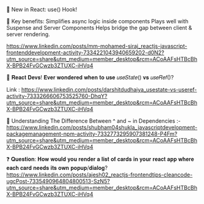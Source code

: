 🚀 New in React: use() Hook!

📌 Key benefits:
Simplifies async logic inside components
Plays well with Suspense and Server Components
Helps bridge the gap between client & server rendering.

https://www.linkedin.com/posts/mm-mohamed-siraj_reactjs-javascript-frontenddevelopment-activity-7334221043940659202-d0N2?utm_source=share&utm_medium=member_desktop&rcm=ACoAAFsHTBcBhX-BPB24FvGCwzb3ZTUXC-iHVq4


🚀 𝐑𝐞𝐚𝐜𝐭 𝐃𝐞𝐯𝐬! 𝐄𝐯𝐞𝐫 𝐰𝐨𝐧𝐝𝐞𝐫𝐞𝐝 𝐰𝐡𝐞𝐧 𝐭𝐨 𝐮𝐬𝐞 𝑢𝑠𝑒𝑆𝑡𝑎𝑡𝑒() 𝐯𝐬 𝑢𝑠𝑒𝑅𝑒𝑓()?

Link : https://www.linkedin.com/posts/darshitdudhaiya_usestate-vs-useref-activity-7333266606753525760-DhqY?utm_source=share&utm_medium=member_desktop&rcm=ACoAAFsHTBcBhX-BPB24FvGCwzb3ZTUXC-iHVq4



🚀 Understanding The Difference Between ^ and ~ in Dependencies :-
https://www.linkedin.com/posts/shubham04shukla_javascriptdevelopment-packagemanagement-npm-activity-7332773295907381248-P4Fm?utm_source=share&utm_medium=member_desktop&rcm=ACoAAFsHTBcBhX-BPB24FvGCwzb3ZTUXC-iHVq4


❓ 𝐐𝐮𝐞𝐬𝐭𝐢𝐨𝐧: 𝐇𝐨𝐰 𝐰𝐨𝐮𝐥𝐝 𝐲𝐨𝐮 𝐫𝐞𝐧𝐝𝐞𝐫 𝐚 𝐥𝐢𝐬𝐭 𝐨𝐟 𝐜𝐚𝐫𝐝𝐬 𝐢𝐧 𝐲𝐨𝐮𝐫 𝐫𝐞𝐚𝐜𝐭 𝐚𝐩𝐩 𝐰𝐡𝐞𝐫𝐞 𝐞𝐚𝐜𝐡 𝐜𝐚𝐫𝐝 𝐧𝐞𝐞𝐝𝐬 𝐢𝐭𝐬 𝐨𝐰𝐧 𝐩𝐨𝐩𝐮𝐩/𝐝𝐢𝐚𝐥𝐨𝐠?
https://www.linkedin.com/posts/ajesh02_reactjs-frontendtips-cleancode-ugcPost-7335490964804800513-SzN5?utm_source=share&utm_medium=member_desktop&rcm=ACoAAFsHTBcBhX-BPB24FvGCwzb3ZTUXC-iHVq4